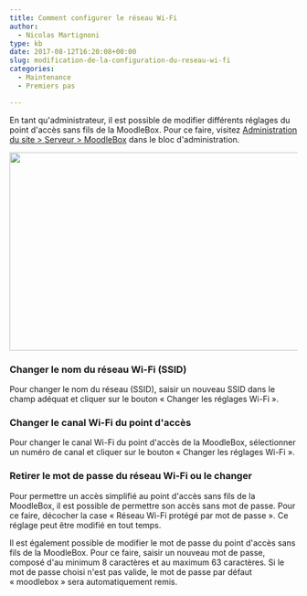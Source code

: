 ```yaml
---
title: Comment configurer le réseau Wi-Fi
author:
  - Nicolas Martignoni
type: kb
date: 2017-08-12T16:20:08+00:00
slug: modification-de-la-configuration-du-reseau-wi-fi
categories:
  - Maintenance
  - Premiers pas

---
```

En tant qu'administrateur, il est possible de modifier différents réglages du point d'accès sans fils de la MoodleBox. Pour ce faire, visitez [Administration du site > Serveur > MoodleBox][1] dans le bloc d'administration.

[<img class="alignnone size-full wp-image-699" src="https://moodlebox.net/fr/wp-content/uploads/sites/4/2017/08/Wi-Fi-settings-fr.png" alt="" width="730" height="347" srcset="https://moodlebox.net/fr/wp-content/uploads/sites/4/2017/08/Wi-Fi-settings-fr.png 730w, https://moodlebox.net/fr/wp-content/uploads/sites/4/2017/08/Wi-Fi-settings-fr-300x143.png 300w" sizes="(max-width: 730px) 100vw, 730px" />][2]

### Changer le nom du réseau Wi-Fi (SSID)

Pour changer le nom du réseau (SSID), saisir un nouveau SSID dans le champ adéquat et cliquer sur le bouton « Changer les réglages Wi-Fi ».

### Changer le canal Wi-Fi du point d'accès

Pour changer le canal Wi-Fi du point d'accès de la MoodleBox, sélectionner un numéro de canal et cliquer sur le bouton « Changer les réglages Wi-Fi ».

### Retirer le mot de passe du réseau Wi-Fi ou le changer

Pour permettre un accès simplifié au point d'accès sans fils de la MoodleBox, il est possible de permettre son accès sans mot de passe. Pour ce faire, décocher la case « Réseau Wi-Fi protégé par mot de passe ». Ce réglage peut être modifié en tout temps.

Il est également possible de modifier le mot de passe du point d'accès sans fils de la MoodleBox. Pour ce faire, saisir un nouveau mot de passe, composé d'au minimum 8 caractères et au maximum 63 caractères. Si le mot de passe choisi n'est pas valide, le mot de passe par défaut « moodlebox » sera automatiquement remis.

 [1]: http://moodlebox.home/admin/tool/moodlebox/index.php
 [2]: https://moodlebox.net/fr/wp-content/uploads/sites/4/2017/08/Wi-Fi-settings-fr.png
